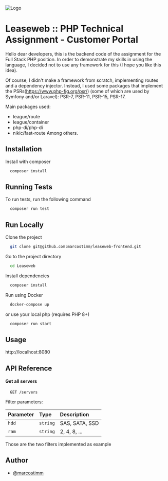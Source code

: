 
![Logo](https://www.leaseweb.com/sites/all/themes/leaseweb/new-logo.svg)


# Leaseweb :: PHP Technical Assignment - Customer Portal

Hello dear developers, this is the backend code of the assignment for the Full Stack PHP position. In order to demonstrate my skills in using the language, I decided not to use any framework for this (I hope you like this idea).

Of course, I didn't make a framework from scratch, implementing routes and a dependency injector. Instead, I used some packages that implement the PSRs(https://www.php-fig.org/psr/) (some of which are used by Symfony and/or Laravel): PSR-7, PSR-11, PSR-15, PSR-17.

Main packages used:
- league/route
- league/container
- php-di/php-di
- nikic/fast-route
Among others.
## Installation

Install with composer

```bash
  composer install
```
    
## Running Tests

To run tests, run the following command

```bash
  composer run test
```


## Run Locally

Clone the project

```bash
  git clone git@github.com:marcostimm/leaseweb-frontend.git
```

Go to the project directory

```bash
  cd Leaseweb
```

Install dependencies

```bash
  composer install
```

Run using Docker
```bash
  docker-compose up
```

or use your local php (requires PHP 8+)

```bash
  composer run start
```

## Usage


http://localhost:8080



## API Reference

#### Get all servers

```http
  GET /servers
```
Filter parameters:

| Parameter | Type     | Description                |
| :-------- | :------- | :------------------------- |
| `hdd` | `string` | SAS, SATA, SSD |
| `ram` | `string` | 2, 4, 8, ... |


Those are the two filters implemented as example


## Author

- [@marcostimm](https://www.github.com/marcostimm)

